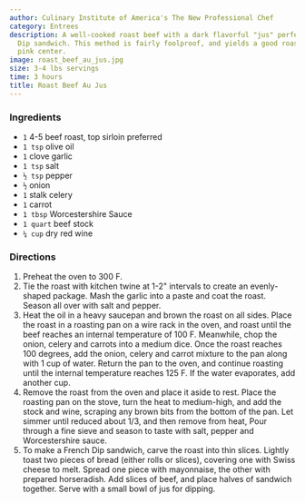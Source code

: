 ```yaml
---
author: Culinary Institute of America's The New Professional Chef
category: Entrees
description: A well-cooked roast beef with a dark flavorful "jus" perfect for a French
  Dip sandwich. This method is fairly foolproof, and yields a good roast with a large
  pink center.
image: roast_beef_au_jus.jpg
size: 3-4 lbs servings
time: 3 hours
title: Roast Beef Au Jus
---
```


### Ingredients

* `1` 4-5 beef roast, top sirloin preferred
* `1 tsp` olive oil
* `1` clove garlic
* `1 tsp` salt
* `½ tsp` pepper
* `½` onion
* `1` stalk celery
* `1` carrot
* `1 tbsp` Worcestershire Sauce
* `1 quart` beef stock
* `¼ cup` dry red wine

### Directions

1. Preheat the oven to 300 F.
2. Tie the roast with kitchen twine at 1-2" intervals to create an evenly-shaped package. Mash the garlic into a paste and coat the roast. Season all over with salt and pepper.
3. Heat the oil in a heavy saucepan and brown the roast on all sides. Place the roast in a roasting pan on a wire rack in the oven, and roast until the beef reaches an internal temperature of 100 F. Meanwhile, chop the onion, celery and carrots into a medium dice. Once the roast reaches 100 degrees, add the onion, celery and carrot mixture to the pan along with 1 cup of water. Return the pan to the oven, and continue roasting until the internal temperature reaches 125 F. If the water evaporates, add another cup.
4. Remove the roast from the oven and place it aside to rest. Place the roasting pan on the stove, turn the heat to medium-high, and add the stock and wine, scraping any brown bits from the bottom of the pan. Let simmer until reduced about 1/3, and then remove from heat, Pour through a fine sieve and season to taste with salt, pepper and Worcestershire sauce.
5. To make a French Dip sandwich, carve the roast into thin slices. Lightly toast two pieces of bread (either rolls or slices), covering one with Swiss cheese to melt. Spread one piece with mayonnaise, the other with prepared horseradish. Add slices of beef, and place halves of sandwich together. Serve with a small bowl of jus for dipping.